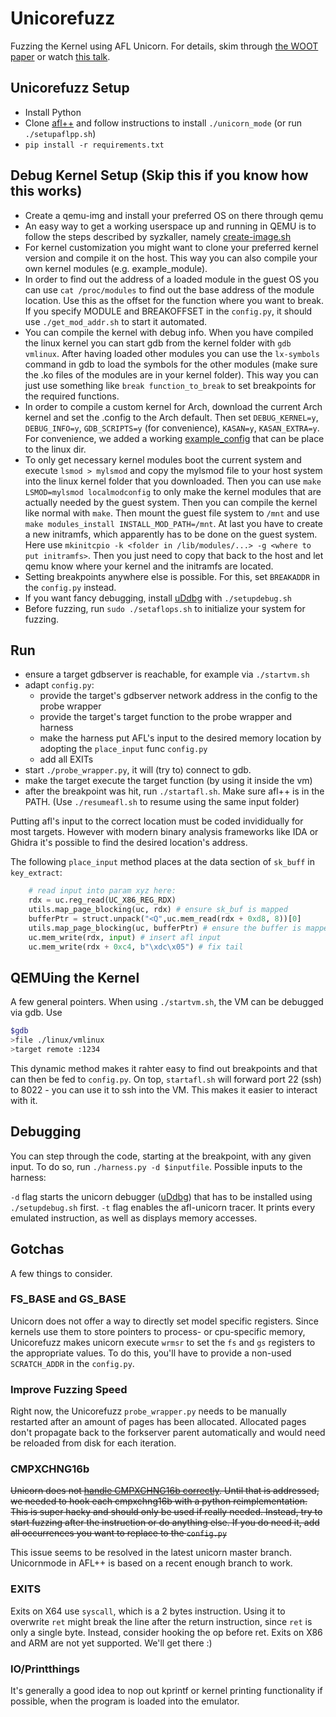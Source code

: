 # Unicorefuzz

Fuzzing the Kernel using AFL Unicorn.
For details, skim through [the WOOT paper](https://www.usenix.org/system/files/woot19-paper_maier.pdf) or watch [this talk](https://github.com/fgsect/unicorefuzz).

## Unicorefuzz Setup
* Install Python
* Clone [afl++](https://github.com/vanhauser-thc/AFLplusplus) and follow instructions to install `./unicorn_mode` (or run `./setupaflpp.sh`)
* `pip install -r requirements.txt`

## Debug Kernel Setup (Skip this if you know how this works)

* Create a qemu-img and install your preferred OS on there through qemu
* An easy way to get a working userspace up and running in QEMU is to follow the steps described by syzkaller, namely [create-image.sh](https://github.com/google/syzkaller/blob/90c8f82ae8f12735e0e06d422dfea80758aaf0a5/tools/create-image.sh) 
* For kernel customization you might want to clone your preferred kernel version and compile it on the host. This way you can also compile your own kernel modules (e.g. example_module).
* In order to find out the address of a loaded module in the guest OS you can use `cat /proc/modules` to find out the base address of the module location. Use this as the offset for the function where you want to break. If you specify MODULE and BREAKOFFSET in the `config.py`, it should use `./get_mod_addr.sh` to start it automated.
* You can compile the kernel with debug info. When you have compiled the linux kernel you can start gdb from the kernel folder with `gdb vmlinux`. After having loaded other modules you can use the `lx-symbols` command in gdb to load the symbols for the other modules (make sure the .ko files of the modules are in your kernel folder). This way you can just use something like `break function_to_break` to set breakpoints for the required functions.
* In order to compile a custom kernel for Arch, download the current Arch kernel and set the .config to the Arch default. Then set `DEBUG_KERNEL=y`, `DEBUG_INFO=y`, `GDB_SCRIPTS=y` (for convenience), `KASAN=y`, `KASAN_EXTRA=y`. For convenience, we added a working [example_config](./example_config) that can be place to the linux dir.
* To only get necessary kernel modules boot the current system and execute `lsmod > mylsmod` and copy the mylsmod file to your host system into the linux kernel folder that you downloaded. Then you can use `make LSMOD=mylsmod localmodconfig` to only make the kernel modules that are actually needed by the guest system. Then you can compile the kernel like normal with `make`. Then mount the guest file system to `/mnt` and use `make modules_install INSTALL_MOD_PATH=/mnt`. At last you have to create a new initramfs, which apparently has to be done on the guest system. Here use `mkinitcpio -k <folder in /lib/modules/...> -g <where to put initramfs>`. Then you just need to copy that back to the host and let qemu know where your kernel and the initramfs are located.
* Setting breakpoints anywhere else is possible. For this, set `BREAKADDR` in the `config.py` instead.
* If you want fancy debugging, install [uDdbg](https://github.com/iGio90/uDdbg) with `./setupdebug.sh`
* Before fuzzing, run `sudo ./setaflops.sh` to initialize your system for fuzzing.

## Run

- ensure a target gdbserver is reachable, for example via `./startvm.sh`
- adapt `config.py`:
    - provide the target's gdbserver network address in the config to the probe wrapper
    - provide the target's target function to the probe wrapper and harness
    - make the harness put AFL's input to the desired memory location by adopting the `place_input` func `config.py`
    - add all EXITs
- start `./probe_wrapper.py`, it will (try to) connect to gdb.
- make the target execute the target function (by using it inside the vm)
- after the breakpoint was hit, run `./startafl.sh`. Make sure afl++ is in the PATH. (Use `./resumeafl.sh` to resume using the same input folder)

Putting afl's input to the correct location must be coded invididually for most targets.
However with modern binary analysis frameworks like IDA or Ghidra it's possible to find the desired location's address.

The following `place_input` method places at the data section of `sk_buff` in `key_extract`:

```python
    # read input into param xyz here:
    rdx = uc.reg_read(UC_X86_REG_RDX)
    utils.map_page_blocking(uc, rdx) # ensure sk_buf is mapped
    bufferPtr = struct.unpack("<Q",uc.mem_read(rdx + 0xd8, 8))[0]
    utils.map_page_blocking(uc, bufferPtr) # ensure the buffer is mapped
    uc.mem_write(rdx, input) # insert afl input
    uc.mem_write(rdx + 0xc4, b"\xdc\x05") # fix tail
```

## QEMUing the Kernel
A few general pointers.
When using `./startvm.sh`, the VM can be debugged via gdb.
Use
```bash
$gdb
>file ./linux/vmlinux
>target remote :1234
```
This dynamic method makes it rahter easy to find out breakpoints and that can then be fed to `config.py`.
On top, `startafl.sh` will forward port 22 (ssh) to 8022 - you can use it to ssh into the VM.
This makes it easier to interact with it.

## Debugging
You can step through the code, starting at the breakpoint, with any given input.
To do so, run `./harness.py -d $inputfile`.
Possible inputs to the harness:

`-d` flag starts the unicorn debugger ([uDdbg](https://github.com/iGio90/uDdbg)) that has to be installed using `./setupdebug.sh` first.
`-t` flag enables the afl-unicorn tracer. It prints every emulated instruction, as well as displays memory accesses.

## Gotchas
A few things to consider.

### FS\_BASE and GS\_BASE

Unicorn does not offer a way to directly set model specific registers. Since kernels use them to store pointers to process- or cpu-specific memory, Unicorefuzz makes unicorn execute `wrmsr` to set the `fs` and `gs` registers to the appropriate values.
To do this, you'll have to provide a non-used `SCRATCH_ADDR` in the `config.py`.

### Improve Fuzzing Speed

Right now, the Unicorefuzz `probe_wrapper.py` needs to be manually restarted after an amount of pages has been allocated. Allocated pages don't propagate back to the forkserver parent automatically and would need be reloaded from disk for each iteration.

### CMPXCHNG16b
~~Unicorn does not [handle CMPXCHNG16b correctly](https://github.com/unicorn-engine/unicorn/issues/1095).
Until that is addressed, we needed to hook each cmpxchng16b with a python reimplementation.
This is super hacky and should only be used if really needed.
Instead, try to start fuzzing after the instruction or do anything else.
If you do need it, add all occurrences you want to replace to the `config.py`~~

This issue seems to be resolved in the latest unicorn master branch. Unicornmode in AFL++ is based on a recent enough branch to work.

### EXITS
Exits on X64 use `syscall`, which is a 2 bytes instruction.
Using it to overwrite `ret` might break the line after the return instruction, since `ret` is only a single byte.
Instead, consider hooking the op before ret.
Exits on X86 and ARM are not yet supported. We'll get there :)

### IO/Printthings
It's generally a good idea to nop out kprintf or kernel printing functionality if possible, when the program is loaded into the emulator.
